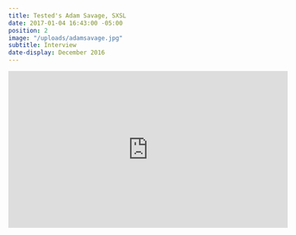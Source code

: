 ```yaml
---
title: Tested's Adam Savage, SXSL
date: 2017-01-04 16:43:00 -05:00
position: 2
image: "/uploads/adamsavage.jpg"
subtitle: Interview
date-display: December 2016
---
```


<iframe width="560" height="315" src="https://www.youtube.com/embed/8buG9E37AKQ" frameborder="0" allowfullscreen></iframe>
